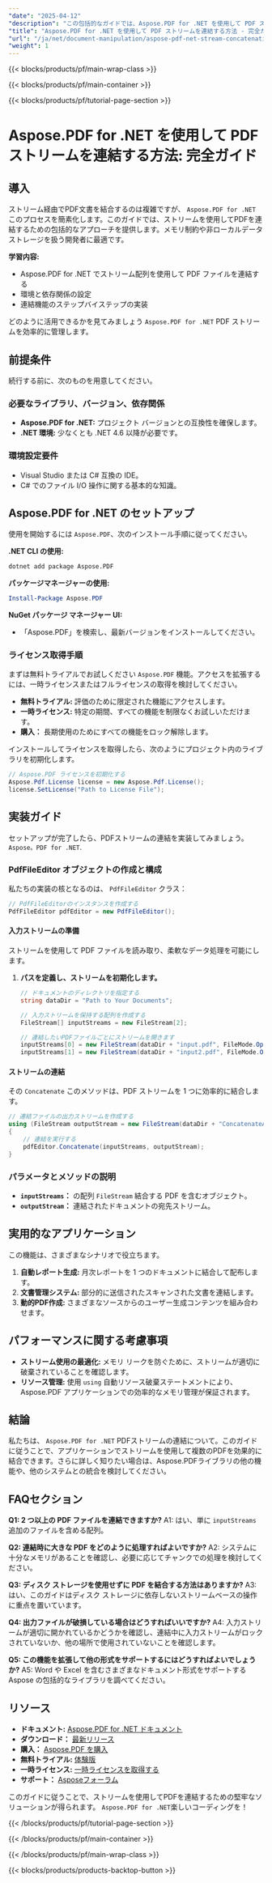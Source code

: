 ```yaml
---
"date": "2025-04-12"
"description": "この包括的なガイドでは、Aspose.PDF for .NET を使用して PDF ストリームを連結する方法を学習できます。ステップバイステップの説明、前提条件、そして実用的な応用例をご紹介します。"
"title": "Aspose.PDF for .NET を使用して PDF ストリームを連結する方法 - 完全ガイド"
"url": "/ja/net/document-manipulation/aspose-pdf-net-stream-concatenation-guide/"
"weight": 1
---
```


{{< blocks/products/pf/main-wrap-class >}}

{{< blocks/products/pf/main-container >}}

{{< blocks/products/pf/tutorial-page-section >}}


# Aspose.PDF for .NET を使用して PDF ストリームを連結する方法: 完全ガイド

## 導入

ストリーム経由でPDF文書を結合するのは複雑ですが、 `Aspose.PDF for .NET` このプロセスを簡素化します。このガイドでは、ストリームを使用してPDFを連結するための包括的なアプローチを提供します。メモリ制約や非ローカルデータストレージを扱う開発者に最適です。

**学習内容:**
- Aspose.PDF for .NET でストリーム配列を使用して PDF ファイルを連結する
- 環境と依存関係の設定
- 連結機能のステップバイステップの実装

どのように活用できるかを見てみましょう `Aspose.PDF for .NET` PDF ストリームを効率的に管理します。

## 前提条件

続行する前に、次のものを用意してください。

### 必要なライブラリ、バージョン、依存関係
- **Aspose.PDF for .NET:** プロジェクト バージョンとの互換性を確保します。
- **.NET 環境:** 少なくとも .NET 4.6 以降が必要です。

### 環境設定要件
- Visual Studio または C# 互換の IDE。
- C# でのファイル I/O 操作に関する基本的な知識。

## Aspose.PDF for .NET のセットアップ

使用を開始するには `Aspose.PDF`、次のインストール手順に従ってください。

**.NET CLI の使用:**
```bash
dotnet add package Aspose.PDF
```

**パッケージマネージャーの使用:**
```powershell
Install-Package Aspose.PDF
```

**NuGet パッケージ マネージャー UI:** 
- 「Aspose.PDF」を検索し、最新バージョンをインストールしてください。

### ライセンス取得手順

まずは無料トライアルでお試しください `Aspose.PDF` 機能。アクセスを拡張するには、一時ライセンスまたはフルライセンスの取得を検討してください。

- **無料トライアル:** 評価のために限定された機能にアクセスします。
- **一時ライセンス:** 特定の期間、すべての機能を制限なくお試しいただけます。
- **購入：** 長期使用のためにすべての機能をロック解除します。

インストールしてライセンスを取得したら、次のようにプロジェクト内のライブラリを初期化します。
```csharp
// Aspose.PDF ライセンスを初期化する
Aspose.Pdf.License license = new Aspose.Pdf.License();
license.SetLicense("Path to License File");
```

## 実装ガイド

セットアップが完了したら、PDFストリームの連結を実装してみましょう。 `Aspose。PDF for .NET`.

### PdfFileEditor オブジェクトの作成と構成

私たちの実装の核となるのは、 `PdfFileEditor` クラス：
```csharp
// PdfFileEditorのインスタンスを作成する
PdfFileEditor pdfEditor = new PdfFileEditor();
```

#### 入力ストリームの準備

ストリームを使用して PDF ファイルを読み取り、柔軟なデータ処理を可能にします。
1. **パスを定義し、ストリームを初期化します。**
    ```csharp
    // ドキュメントのディレクトリを指定する
    string dataDir = "Path to Your Documents";

    // 入力ストリームを保持する配列を作成する
    FileStream[] inputStreams = new FileStream[2];
    
    // 連結したいPDFファイルごとにストリームを開きます
    inputStreams[0] = new FileStream(dataDir + "input.pdf", FileMode.Open);
    inputStreams[1] = new FileStream(dataDir + "input2.pdf", FileMode.Open);
    ```

#### ストリームの連結

その `Concatenate` このメソッドは、PDF ストリームを 1 つに効率的に結合します。
```csharp
// 連結ファイルの出力ストリームを作成する
using (FileStream outputStream = new FileStream(dataDir + "ConcatenateArrayOfPdfUsingStreams_out.pdf", FileMode.Create))
{
    // 連結を実行する
    pdfEditor.Concatenate(inputStreams, outputStream);
}
```

### パラメータとメソッドの説明

- **`inputStreams`：** の配列 `FileStream` 結合する PDF を含むオブジェクト。
- **`outputStream`：** 連結されたドキュメントの宛先ストリーム。

## 実用的なアプリケーション

この機能は、さまざまなシナリオで役立ちます。
1. **自動レポート生成:** 月次レポートを 1 つのドキュメントに結合して配布します。
2. **文書管理システム:** 部分的に送信されたスキャンされた文書を連結します。
3. **動的PDF作成:** さまざまなソースからのユーザー生成コンテンツを組み合わせます。

## パフォーマンスに関する考慮事項

- **ストリーム使用の最適化:** メモリ リークを防ぐために、ストリームが適切に破棄されていることを確認します。
- **リソース管理:** 使用 `using` 自動リソース破棄ステートメントにより、Aspose.PDF アプリケーションでの効率的なメモリ管理が保証されます。

## 結論

私たちは、 `Aspose.PDF for .NET` PDFストリームの連結について。このガイドに従うことで、アプリケーションでストリームを使用して複数のPDFを効果的に結合できます。さらに詳しく知りたい場合は、Aspose.PDFライブラリの他の機能や、他のシステムとの統合を検討してください。

## FAQセクション

**Q1: 2 つ以上の PDF ファイルを連結できますか?**
A1: はい、単に `inputStreams` 追加のファイルを含める配列。

**Q2: 連結時に大きな PDF をどのように処理すればよいですか?**
A2: システムに十分なメモリがあることを確認し、必要に応じてチャンクでの処理を検討してください。

**Q3: ディスク ストレージを使用せずに PDF を結合する方法はありますか?**
A3: はい、このガイドはディスク ストレージに依存しないストリームベースの操作に重点を置いています。

**Q4: 出力ファイルが破損している場合はどうすればいいですか?**
A4: 入力ストリームが適切に開かれているかどうかを確認し、連結中に入力ストリームがロックされていないか、他の場所で使用されていないことを確認します。

**Q5: この機能を拡張して他の形式をサポートするにはどうすればよいでしょうか?**
A5: Word や Excel を含むさまざまなドキュメント形式をサポートする Aspose の包括的なライブラリを調べてください。

## リソース
- **ドキュメント:** [Aspose.PDF for .NET ドキュメント](https://reference.aspose.com/pdf/net/)
- **ダウンロード：** [最新リリース](https://releases.aspose.com/pdf/net/)
- **購入：** [Aspose.PDF を購入](https://purchase.aspose.com/buy)
- **無料トライアル:** [体験版](https://releases.aspose.com/pdf/net/)
- **一時ライセンス:** [一時ライセンスを取得する](https://purchase.aspose.com/temporary-license/)
- **サポート：** [Asposeフォーラム](https://forum.aspose.com/c/pdf/10)

このガイドに従うことで、ストリームを使用してPDFを連結するための堅牢なソリューションが得られます。 `Aspose.PDF for .NET`楽しいコーディングを！


{{< /blocks/products/pf/tutorial-page-section >}}

{{< /blocks/products/pf/main-container >}}

{{< /blocks/products/pf/main-wrap-class >}}

{{< blocks/products/products-backtop-button >}}